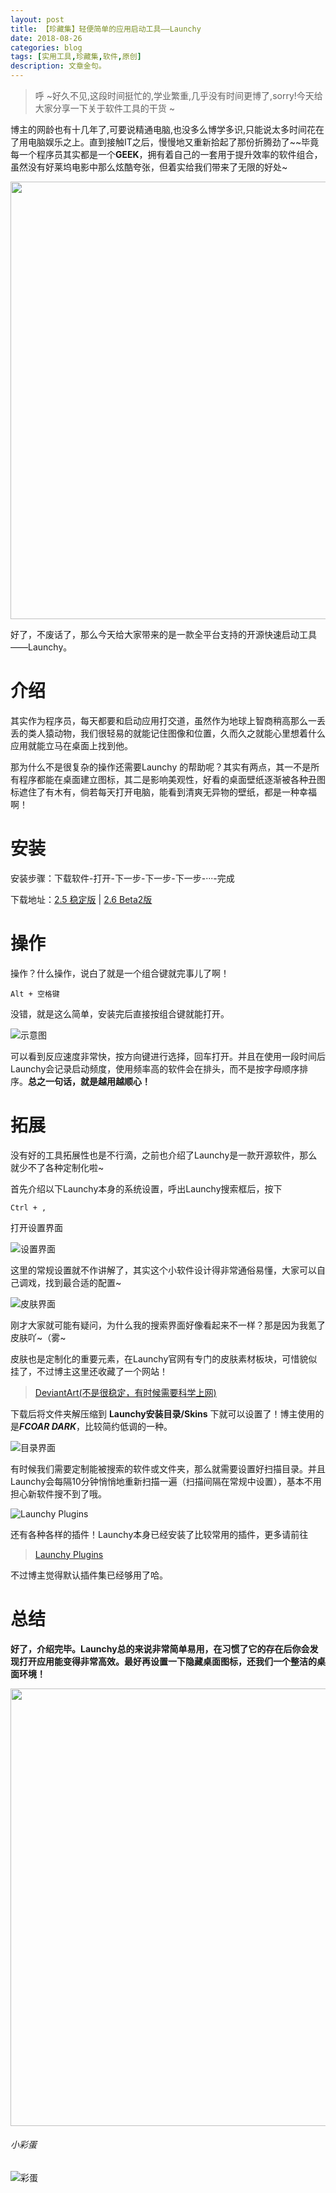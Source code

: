 ```yaml
---
layout: post
title: 【珍藏集】轻便简单的应用启动工具——Launchy
date: 2018-08-26
categories: blog
tags: [实用工具,珍藏集,软件,原创]
description: 文章金句。
---
```



>  呼 ~好久不见,这段时间挺忙的,学业繁重,几乎没有时间更博了,sorry!今天给大家分享一下关于软件工具的干货 ~

博主的网龄也有十几年了,可要说精通电脑,也没多么博学多识,只能说太多时间花在了用电脑娱乐之上。直到接触IT之后，慢慢地又重新拾起了那份折腾劲了~~毕竟每一个程序员其实都是一个**GEEK**，拥有着自己的一套用于提升效率的软件组合，虽然没有好莱坞电影中那么炫酷夸张，但着实给我们带来了无限的好处~

<img src="http://wx4.sinaimg.cn/large/006WKNnMly1fumzw9hlqvg311y0lckja.gif" width="700"/>

好了，不废话了，那么今天给大家带来的是一款全平台支持的开源快速启动工具——Launchy。

# 介绍

其实作为程序员，每天都要和启动应用打交道，虽然作为地球上智商稍高那么一丢丢的类人猿动物，我们很轻易的就能记住图像和位置，久而久之就能心里想着什么应用就能立马在桌面上找到他。

那为什么不是很复杂的操作还需要Launchy 的帮助呢？其实有两点，其一不是所有程序都能在桌面建立图标，其二是影响美观性，好看的桌面壁纸逐渐被各种丑图标遮住了有木有，倘若每天打开电脑，能看到清爽无异物的壁纸，都是一种幸福啊！

# 安装

安装步骤：下载软件-打开-下一步-下一步-下一步-···-完成

下载地址：[2.5 稳定版](http://www.launchy.net/downloads/win/Launchy2.5.exe)
|
[2.6 Beta2版](http://www.launchy.net/downloads/win/LaunchySetup2.6B2.exe)


# 操作

操作？什么操作，说白了就是一个组合键就完事儿了啊！

~~~
Alt + 空格键
~~~

没错，就是这么简单，安装完后直接按组合键就能打开。

![示意图](http://wx1.sinaimg.cn/large/006WKNnMly1fun5ewx2n0g30a206hn0z.gif)

可以看到反应速度非常快，按方向键进行选择，回车打开。并且在使用一段时间后Launchy会记录启动频度，使用频率高的软件会在排头，而不是按字母顺序排序。**总之一句话，就是越用越顺心！**


# 拓展
没有好的工具拓展性也是不行滴，之前也介绍了Launchy是一款开源软件，那么就少不了各种定制化啦~

首先介绍以下Launchy本身的系统设置，呼出Launchy搜索框后，按下
~~~
Ctrl + ,
~~~
打开设置界面

![设置界面](http://wx1.sinaimg.cn/large/006WKNnMly1fun42bjd2dj30ja0f9dge.jpg)

这里的常规设置就不作讲解了，其实这个小软件设计得非常通俗易懂，大家可以自己调戏，找到最合适的配置~


![皮肤界面](http://wx2.sinaimg.cn/large/006WKNnMly1fun4n4pazrj30ja0f9q3g.jpg)

刚才大家就可能有疑问，为什么我的搜索界面好像看起来不一样？那是因为我氪了皮肤吖~（雾~

皮肤也是定制化的重要元素，在Launchy官网有专门的皮肤素材板块，可惜貌似挂了，不过博主这里还收藏了一个网站！

>[DeviantArt(不是很稳定，有时候需要科学上网)](https://www.deviantart.com/customization/skins/applaunchers/launchy/)

下载后将文件夹解压缩到 **Launchy安装目录/Skins** 下就可以设置了！博主使用的是***FCOAR DARK***，比较简约低调的一种。  

![目录界面](http://wx4.sinaimg.cn/large/006WKNnMly1fun4nekvuej30ja0f90ts.jpg)

有时候我们需要定制能被搜索的软件或文件夹，那么就需要设置好扫描目录。并且Launchy会每隔10分钟悄悄地重新扫描一遍（扫描间隔在常规中设置），基本不用担心新软件搜不到了哦。

![Launchy Plugins](http://wx2.sinaimg.cn/large/006WKNnMly1fun515f2aej30ja0f9q3c.jpg)

还有各种各样的插件！Launchy本身已经安装了比较常用的插件，更多请前往
>[Launchy Plugins](http://www.launchy.net/plugins.php)

不过博主觉得默认插件集已经够用了哈。


# 总结

**好了，介绍完毕。Launchy总的来说非常简单易用，在习惯了它的存在后你会发现打开应用能变得非常高效。最好再设置一下隐藏桌面图标，还我们一个整洁的桌面环境！**

<img src="http://wx2.sinaimg.cn/large/006WKNnMly1fun556vpxej311y0lctor.jpg" width="700"/>


###### 小彩蛋

![彩蛋](http://wx1.sinaimg.cn/large/006WKNnMly1fun5bcfk36g30a206hn35.gif)
